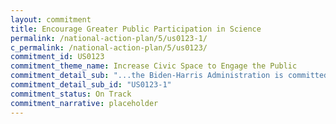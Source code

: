 ```yaml
---
layout: commitment
title: Encourage Greater Public Participation in Science
permalink: /national-action-plan/5/us0123-1/
c_permalink: /national-action-plan/5/us0123/
commitment_id: US0123
commitment_theme_name: Increase Civic Space to Engage the Public
commitment_detail_sub: "...the Biden-Harris Administration is committed to supporting citizen science efforts, such as the challenge launched earlier this year in partnership with the U.K. Government to develop privacy-preserving solutions for training artificial intelligence models."
commitment_detail_sub_id: "US0123-1"
commitment_status: On Track
commitment_narrative: placeholder
---
```


